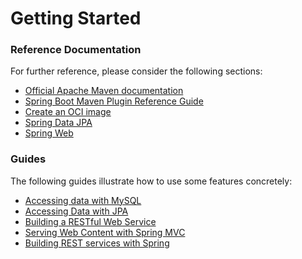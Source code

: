 # Getting Started

### Reference Documentation
For further reference, please consider the following sections:

* [Official Apache Maven documentation](https://maven.apache.org/guides/index.html)
* [Spring Boot Maven Plugin Reference Guide](https://docs.spring.io/spring-boot/docs/2.7.12-SNAPSHOT/maven-plugin/reference/html/)
* [Create an OCI image](https://docs.spring.io/spring-boot/docs/2.7.12-SNAPSHOT/maven-plugin/reference/html/#build-image)
* [Spring Data JPA](https://docs.spring.io/spring-boot/docs/2.7.12-SNAPSHOT/reference/htmlsingle/#data.sql.jpa-and-spring-data)
* [Spring Web](https://docs.spring.io/spring-boot/docs/2.7.12-SNAPSHOT/reference/htmlsingle/#web)

### Guides
The following guides illustrate how to use some features concretely:

* [Accessing data with MySQL](https://spring.io/guides/gs/accessing-data-mysql/)
* [Accessing Data with JPA](https://spring.io/guides/gs/accessing-data-jpa/)
* [Building a RESTful Web Service](https://spring.io/guides/gs/rest-service/)
* [Serving Web Content with Spring MVC](https://spring.io/guides/gs/serving-web-content/)
* [Building REST services with Spring](https://spring.io/guides/tutorials/rest/)

